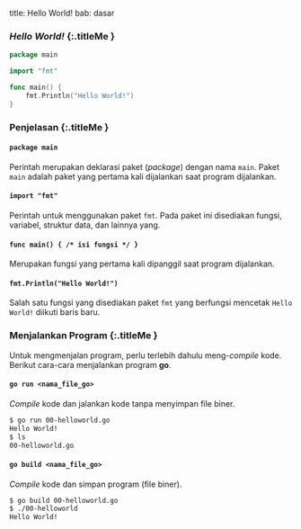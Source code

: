 title: Hello World!
bab: dasar

### <i class="fa fa-code"></i> _Hello World!_ {:.titleMe }

```go
package main

import "fmt"

func main() {
	fmt.Println("Hello World!")
}
```


### <i class="fa fa-info-circle"></i> Penjelasan {:.titleMe }

#### `package main`

Perintah merupakan deklarasi paket (_package_) dengan nama `main`.
Paket `main` adalah paket yang pertama kali dijalankan saat program dijalankan.

#### `import "fmt"`

Perintah untuk menggunakan paket `fmt`. Pada paket ini disediakan fungsi, variabel, struktur data, dan lainnya yang.

#### `func main() { /* isi fungsi */ }`

Merupakan fungsi yang pertama kali dipanggil saat program dijalankan.

#### `fmt.Println("Hello World!")`

Salah satu fungsi yang disediakan paket `fmt` yang berfungsi mencetak `Hello World!` diikuti baris baru.


### <i class="fa fa-code"></i> Menjalankan Program {:.titleMe }

Untuk mengmenjalan program, perlu terlebih dahulu meng-_compile_ kode. Berikut cara-cara menjalankan program __go__.

#### `go run <nama_file_go>`

_Compile_ kode dan jalankan kode tanpa menyimpan file biner. 
```bash
$ go run 00-helloworld.go 
Hello World!
$ ls
00-helloworld.go
```

#### `go build <nama_file_go>`

_Compile_ kode dan simpan program (file biner).
```bash
$ go build 00-helloworld.go
$ ./00-helloworld 
Hello World!
```


